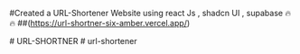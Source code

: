 #Created a URL-Shortener Website using react Js , shadcn UI , supabase 🔥🔥
##(https://url-shortner-six-amber.vercel.app/)

#   U R L - S H O R T N E R 
 
 #   u r l - s h o r t e n e r 
 
 
